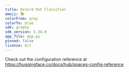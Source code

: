 ```yaml
---
title: Oxford Pet Classifier
emoji: 📚
colorFrom: gray
colorTo: blue
sdk: gradio
sdk_version: 5.34.0
app_file: app.py
pinned: false
license: mit
---
```


Check out the configuration reference at https://huggingface.co/docs/hub/spaces-config-reference
